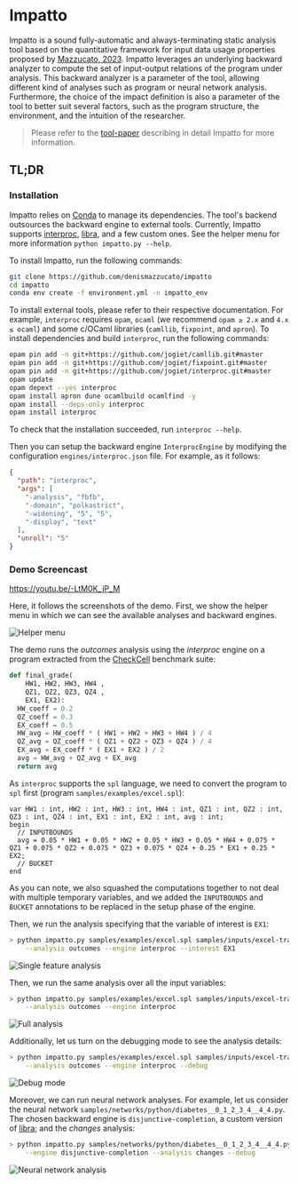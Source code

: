 # Impatto

Impatto is a sound fully-automatic and always-terminating static analysis tool based on the quantitative framework for input data usage properties proposed by [Mazzucato, 2023](https://hal.science/hal-04339001).
Impatto leverages an underlying backward analyzer to compute the set of input-output relations of the program under analysis.
This backward analyzer is a parameter of the tool, allowing different kind of analyses such as program or neural network analysis.
Furthermore, the choice of the impact definition is also a parameter of the tool to better suit several factors, such as the program structure, the environment, and the intuition of the researcher.

> Please refer to the [tool-paper](https://denismazzucato.github.io/impatto.pdf) describing in detail Impatto for more information.

## TL;DR

### Installation

Impatto relies on [Conda](https://docs.conda.io/projects/conda/en/latest/user-guide/install/index.html) to manage its dependencies. The tool's backend outsources the backward engine to external tools. Currently, Impatto supports [interproc](https://github.com/jogiet/interproc), [libra](https://github.com/caterinaurban/libra), and a few custom ones.
See the helper menu for more information `python impatto.py --help`.


To install Impatto, run the following commands:
```bash
git clone https://github.com/denismazzucato/impatto
cd impatto
conda env create -f environment.yml -n impatto_env
```

To install external tools, please refer to their respective documentation. For example, `interproc` requires `opam`, `ocaml` (we recommend `opam ≥ 2.x` and `4.x ≤ ocaml`) and some c/OCaml libraries (`camllib`, `fixpoint`, and `apron`). To install dependencies and build `interproc`, run the following commands:
```bash
opam pin add -n git+https://github.com/jogiet/camllib.git#master
opam pin add -n git+https://github.com/jogiet/fixpoint.git#master
opam pin add -n git+https://github.com/jogiet/interproc.git#master
opam update
opam depext --yes interproc
opam install apron dune ocamlbuild ocamlfind -y
opam install --deps-only interproc
opam install interproc
```
To check that the installation succeeded, run `interproc --help`.

Then you can setup the backward engine `InterprocEngine` by modifying the configuration `engines/interproc.json` file. For example, as it follows:
```json
{
  "path": "interproc",
  "args": [
    "-analysis", "fbfb",
    "-domain", "polkastrict",
    "-widening", "5", "5",
    "-display", "text"
  ],
  "unroll": "5"
}
```

### Demo Screencast


https://youtu.be/-LtM0K_jP_M

Here, it follows the screenshots of the demo. First, we show the helper menu in which we can see the available analyses and backward engines.

![Helper menu](screenshots/helper-1.png)

The demo runs the *outcomes* analysis using the *interproc* engine on a program extracted from the [CheckCell](https://doi.org/10.1145/2660193.2660207) benchmark suite:
```python
def final_grade(
    HW1, HW2, HW3, HW4 ,
    QZ1, QZ2, QZ3, QZ4 ,
    EX1, EX2):
  HW_coeff = 0.2
  QZ_coeff = 0.3
  EX_coeff = 0.5
  HW_avg = HW_coeff * ( HW1 + HW2 + HW3 + HW4 ) / 4
  QZ_avg = QZ_coeff * ( QZ1 + QZ2 + QZ3 + QZ4 ) / 4
  EX_avg = EX_coeff * ( EX1 + EX2 ) / 2
  avg = HW_avg + QZ_avg + EX_avg
  return avg
```

As `interproc` supports the `spl` language, we need to convert the program to `spl` first (program `samples/examples/excel.spl`):
```spl
var HW1 : int, HW2 : int, HW3 : int, HW4 : int, QZ1 : int, QZ2 : int, QZ3 : int, QZ4 : int, EX1 : int, EX2 : int, avg : int;
begin
  // INPUTBOUNDS
  avg = 0.05 * HW1 + 0.05 * HW2 + 0.05 * HW3 + 0.05 * HW4 + 0.075 * QZ1 + 0.075 * QZ2 + 0.075 * QZ3 + 0.075 * QZ4 + 0.25 * EX1 + 0.25 * EX2;
  // BUCKET
end
```

As you can note, we also squashed the computations together to not deal with multiple temporary variables, and we added the `INPUTBOUNDS` and `BUCKET` annotations to be replaced in the setup phase of the engine.

Then, we run the analysis specifying that the variable of interest is `EX1`:
```bash
> python impatto.py samples/examples/excel.spl samples/inputs/excel-transposition.json samples/buckets/excel-boolean.json \
    --analysis outcomes --engine interproc --interest EX1
```

![Single feature analysis](screenshots/single-feature-excel-1.png)

Then, we run the same analysis over all the input variables:
```bash
> python impatto.py samples/examples/excel.spl samples/inputs/excel-transposition.json samples/buckets/excel-boolean.json \
    --analysis outcomes --engine interproc
```

![Full analysis](screenshots/excel-1.png)

Additionally, let us turn on the debugging mode to see the analysis details:
```bash
> python impatto.py samples/examples/excel.spl samples/inputs/excel-transposition.json samples/buckets/excel-boolean.json \
    --analysis outcomes --engine interproc --debug
```

![Debug mode](screenshots/excel-debug-1.png)

Moreover, we can run neural network analyses. For example, let us consider the neural network `samples/networks/python/diabetes__0_1_2_3_4__4_4.py`. The chosen backward engine is `disjunctive-completion`, a custom version of [libra](https://github.com/caterinaurban/libra); and the *changes* analysis:
```bash
> python impatto.py samples/networks/python/diabetes__0_1_2_3_4__4_4.py samples/inputs/networks.json samples/buckets/network2.json \
    --engine disjunctive-completion --analysis changes --debug
```

![Neural network analysis](screenshots/neural-network-1.png)




<!-- ## TODO
[ ] Decouple the abstract domain from the engine and analysis, define common interfaces. Maybe the analyzer should be coupled with the returning abstract domain since it is called externally?
[ ] Fix variable name bug (variable can be more than one character via variable mapping)
[ ] Input variable selections
[ ] Progress for intersections in the bucket analysis (when debug is active) -->
